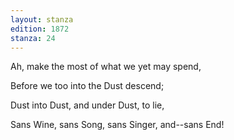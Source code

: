```yaml
---
layout: stanza
edition: 1872
stanza: 24
---
```


Ah, make the most of what we yet may spend,

Before we too into the Dust descend;

Dust into Dust, and under Dust, to lie,

Sans Wine, sans Song, sans Singer, and--sans End!